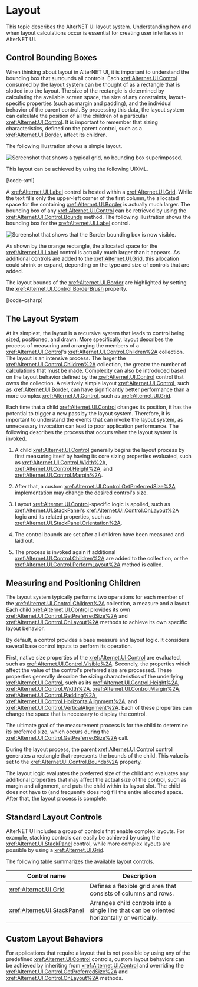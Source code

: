 # Layout

This topic describes the AlterNET UI layout system. Understanding how and when layout calculations occur is essential for creating user interfaces in AlterNET UI.

## Control Bounding Boxes

When thinking about layout in AlterNET UI, it is important to understand the
bounding box that surrounds all controls. Each
<xref:Alternet.UI.Control> consumed by the layout system can be
thought of as a rectangle that is slotted into the layout. The size of the rectangle
is determined by calculating the available screen space, the size of any
constraints, layout-specific properties (such as margin and padding), and the
individual behavior of the parent control.
By processing this data, the layout system can calculate the position of all
the children of a particular <xref:Alternet.UI.Control>. It is
important to remember that sizing characteristics, defined on the parent control, such as a <xref:Alternet.UI.Border>, affect its children.

The following illustration shows a simple layout.

![Screenshot that shows a typical grid, no bounding box
superimposed.](./images/BoundingBox1.png)

This layout can be achieved by using the following UIXML.

[!code-xml[](./snippets/BoundingBox1.uixml)]

A <xref:Alternet.UI.Label> control is hosted within a
<xref:Alternet.UI.Grid>. While the text fills only the upper-left
corner of the first column, the allocated space for the
containing <xref:Alternet.UI.Border> is actually much larger. The bounding
box of any <xref:Alternet.UI.Control> can be retrieved by using the
<xref:Alternet.UI.Control.Bounds>
method. The following illustration shows the bounding box for the
<xref:Alternet.UI.Label> control.

![Screenshot that shows that the Border bounding box is now
visible.](./images/BoundingBox2.png)

As shown by the orange rectangle, the allocated space for the
<xref:Alternet.UI.Label> control is actually much larger than it
appears. As additional controls are added to the
<xref:Alternet.UI.Grid>, this allocation could shrink or expand,
depending on the type and size of controls that are added.

The layout bounds of the <xref:Alternet.UI.Border> are highlighted
by setting the <xref:Alternet.UI.Control.BorderBrush> property.

[!code-csharp[](./snippets/BoundingBox.cs)]

## The Layout System

At its simplest, the layout is a recursive system that leads to control being
sized, positioned, and drawn. More specifically, layout describes the process of
measuring and arranging the members of a <xref:Alternet.UI.Control>'s
<xref:Alternet.UI.Control.Children%2A> collection. The layout is
an intensive process. The larger the
<xref:Alternet.UI.Control.Children%2A> collection, the greater the
number of calculations that must be made. Complexity can also be introduced
based on the layout behavior defined by the <xref:Alternet.UI.Control>
control that owns the collection. A relatively simple
layout <xref:Alternet.UI.Control>, such as
<xref:Alternet.UI.Border>, can have significantly better performance
than a more complex <xref:Alternet.UI.Control>, such as
<xref:Alternet.UI.Grid>.

Each time that a child <xref:Alternet.UI.Control> changes its position, it
has the potential to trigger a new pass by the layout system. Therefore, it is
important to understand the events that can invoke the layout system, as
unnecessary invocation can lead to poor application performance. The following
describes the process that occurs when the layout system is invoked.

1. A child <xref:Alternet.UI.Control> generally begins the layout process by first measuring itself
   by having its core sizing properties
   evaluated, such as <xref:Alternet.UI.Control.Width%2A>,
   <xref:Alternet.UI.Control.Height%2A>, and
   <xref:Alternet.UI.Control.Margin%2A>.

2. After that, a custom <xref:Alternet.UI.Control.GetPreferredSize%2A> implementation may change the desired control's size.

3. Layout <xref:Alternet.UI.Control>-specific logic is applied, such as
   <xref:Alternet.UI.StackPanel>'s <xref:Alternet.UI.Control.OnLayout%2A> logic and its related properties, such as <xref:Alternet.UI.StackPanel.Orientation%2A>.

4. The control bounds are set after all children have been measured and laid out.

5. The process is invoked again if additional
   <xref:Alternet.UI.Control.Children%2A> are added to the collection, or
   the <xref:Alternet.UI.Control.PerformLayout%2A> method is called.

## Measuring and Positioning Children

The layout system typically performs two operations for each member of the
<xref:Alternet.UI.Control.Children%2A> collection, a measure and
a layout. Each child <xref:Alternet.UI.Control> provides its
own <xref:Alternet.UI.Control.GetPreferredSize%2A> and
<xref:Alternet.UI.Control.OnLayout%2A> methods to achieve its
own specific layout behavior.

By default, a control provides a base measure and layout logic.
It considers several base control inputs to perform its operation.

First, native size properties of the <xref:Alternet.UI.Control> are
evaluated, such as
<xref:Alternet.UI.Control.Visible%2A>.
Secondly, the properties which affect the value of the control's preferred size are processed. These properties
generally describe the sizing characteristics of the underlying
<xref:Alternet.UI.Control>, such as its
<xref:Alternet.UI.Control.Height%2A>,
<xref:Alternet.UI.Control.Width%2A>,
<xref:Alternet.UI.Control.Margin%2A>,
<xref:Alternet.UI.Control.Padding%2A>,
<xref:Alternet.UI.Control.HorizontalAlignment%2A>, and
<xref:Alternet.UI.Control.VerticalAlignment%2A>. Each of these properties can
change the space that is necessary to display the control.

The ultimate goal of the measurement process is for the child to determine its preferred size, which occurs during the
<xref:Alternet.UI.Control.GetPreferredSize%2A> call.

During the layout process, the
parent <xref:Alternet.UI.Control> control generates a rectangle that
represents the bounds of the child. This value is set to the
<xref:Alternet.UI.Control.Bounds%2A> property.

The layout logic evaluates the
preferred size of the child and evaluates any
additional properties that may affect the actual size of the control, such as margin and alignment, and puts the
child within its layout slot. The child does not have to (and frequently does
not) fill the entire allocated space. After that, the layout process is complete.

## Standard Layout Controls

AlterNET UI includes a group of controls that enable complex layouts. For example, stacking controls can easily
be achieved by using the <xref:Alternet.UI.StackPanel> control,
while more complex layouts are possible by using a
<xref:Alternet.UI.Grid>.

The following table summarizes the available layout controls.

|Control name|Description|
|----------------|-----------------|
|<xref:Alternet.UI.Grid>|Defines a flexible grid area that consists of columns and rows.|
|<xref:Alternet.UI.StackPanel>|Arranges child controls into a single line that can be oriented horizontally or vertically.|

## Custom Layout Behaviors

For applications that require a layout that is not possible by using any of the
predefined <xref:Alternet.UI.Control> controls, custom layout
behaviors can be achieved by inheriting from
<xref:Alternet.UI.Control> and overriding the
<xref:Alternet.UI.Control.GetPreferredSize%2A> and
<xref:Alternet.UI.Control.OnLayout%2A> methods.